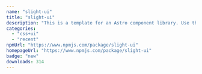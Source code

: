 ```yaml
---
name: "slight-ui"
title: "slight-ui"
description: "This is a template for an Astro component library. Use this template for writing components to use in multiple projects or publish to NPM."
categories:
  - "css+ui"
  - "recent"
npmUrl: "https://www.npmjs.com/package/slight-ui"
homepageUrl: "https://www.npmjs.com/package/slight-ui"
badge: "new"
downloads: 314
---
```


